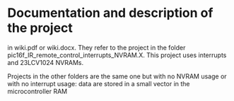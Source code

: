 # Documentation and description of the project
in wiki.pdf or wiki.docx. They refer to the project in the folder pic16f_IR_remote_control_interrupts_NVRAM.X.
This project uses interrupts and 23LCV1024 NVRAMs.

Projects in the other folders are the same one but with no NVRAM usage or with no interrupt usage:
data are stored in a small vector in the microcontroller RAM
